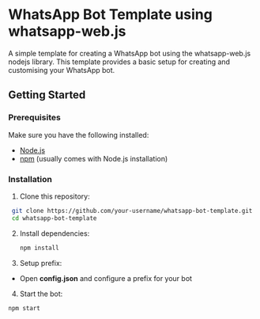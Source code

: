 # WhatsApp Bot Template using whatsapp-web.js

A simple template for creating a WhatsApp bot using the whatsapp-web.js nodejs library. This template provides a basic setup for creating and customising your WhatsApp bot.


## Getting Started

### Prerequisites

Make sure you have the following installed:

- [Node.js](https://nodejs.org/en/download/)
- [npm](https://www.npmjs.com/get-npm) (usually comes with Node.js installation)

### Installation

1. Clone this repository:

  ```bash
   git clone https://github.com/your-username/whatsapp-bot-template.git
   cd whatsapp-bot-template
  ```
  
2. Install dependencies:

   ```bash
   npm install
   ```
   
3. Setup prefix:
  * Open **config.json** and configure a prefix for your bot

4. Start the bot:
  ```bash
  npm start
  ```
